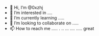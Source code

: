 - 👋 Hi, I’m @0xzhj
- 👀 I’m interested in ....
- 🌱 I’m currently learning .....
- 💞️ I’m looking to collaborate on .....
- 📫 How to reach me .....
.
..
...
....
.....
great
<!---
0xzhj/0xzhj is a ✨ special ✨ repository because its `README.md` (this file) appears on your GitHub profile.
You can click the Preview link to take a look at your changes.
--->
